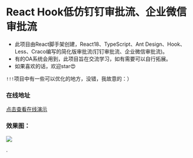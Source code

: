 # React Hook低仿钉钉审批流、企业微信审批流

- 此项目由React脚手架创建，React18、TypeScript、Ant Design、Hook、Less、Craco编写的简化版审批流(钉钉审批流、企业微信审批流)。
- 有的OA系统会用到，此项目旨在交流学习，如有需要可以自行拓展。
- 如果喜欢的话，欢迎star😍

`!!!`项目中有一些可以优化的地方，没错，我故意的：）

### 在线地址
[点击查看在线演示](https://itangdong.github.io/)

### 效果图：
<img src="./src/assets/images/spl.png" crossorigin="anonymous" />


·